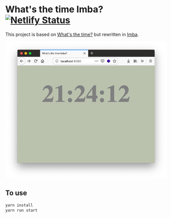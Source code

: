 # What's the time Imba? [![Netlify Status](https://api.netlify.com/api/v1/badges/6c29a8b7-4abd-482e-a34c-2d1fac8b6851/deploy-status)](https://app.netlify.com/sites/competent-bose-81d442/deploys)

This project is based on [What's the time?][0] but rewritten in [Imba][1].

![Screenshot](./GitHub/screenshot.png)

## To use

```
yarn install
yarn run start
```

[0]: https://github.com/scanf/What-s-the-time-
[1]: http://imba.io/
